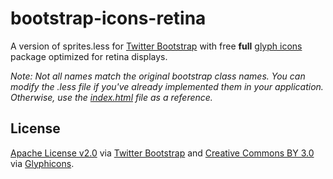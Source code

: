 # bootstrap-icons-retina

A version of sprites.less for [Twitter Bootstrap](http://twitter.github.com/bootstrap/) with free **full** [glyph icons](http://glyphicons.com/) package optimized for retina displays. 

*Note: Not all names match the original bootstrap class names. You can modify the .less file if you've already implemented them in your application. Otherwise, use the [index.html](http://playground.zachmayberry.com/bootstrap-icons-retina/) file as a reference.*

## License

[Apache License v2.0](http://www.apache.org/licenses/LICENSE-2.0) via [Twitter Bootstrap](http://twitter.github.com/bootstrap/) and [Creative Commons BY 3.0](http://creativecommons.org/licenses/by/3.0/) via [Glyphicons](http://glyphicons.com/glyphicons-licenses/).
